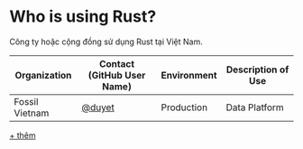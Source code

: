 # Who is using Rust?

Công ty hoặc cộng đồng sử dụng Rust tại Việt Nam.

| Organization   | Contact (GitHub User Name)          | Environment | Description of Use |
| -------------  | ----------------------------------- | ----------- | ------------------ |
| Fossil Vietnam | [@duyet](https://github.com/duyet)  | Production  | Data Platform      |

[+ thêm](https://github.com/rust-tieng-viet/rust-tieng-viet.github.io/edit/main/src/who-is-using.md)